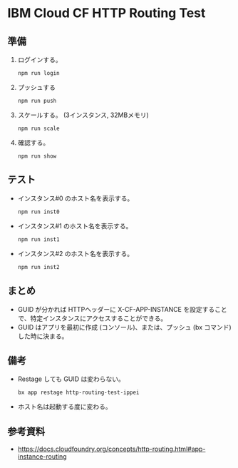 # IBM Cloud CF HTTP Routing Test

## 準備
1. ログインする。

    ```
    npm run login
    ```

1. プッシュする

    ```
    npm run push
    ```

1. スケールする。 (3インスタンス, 32MBメモリ)

    ```
    npm run scale
    ```

1. 確認する。

    ```
    npm run show
    ```

## テスト
* インスタンス#0 のホスト名を表示する。

    ```
    npm run inst0
    ```

* インスタンス#1 のホスト名を表示する。

    ```
    npm run inst1
    ```

* インスタンス#2 のホスト名を表示する。

    ```
    npm run inst2
    ```

## まとめ
* GUID が分かれば HTTPヘッダーに X-CF-APP-INSTANCE を設定することで、特定インスタンスにアクセスすることができる。
* GUID はアプリを最初に作成 (コンソール)、または、プッシュ (bx コマンド) した時に決まる。

## 備考
* Restage しても GUID は変わらない。

    ```
    bx app restage http-routing-test-ippei
    ```

* ホスト名は起動する度に変わる。

## 参考資料
* https://docs.cloudfoundry.org/concepts/http-routing.html#app-instance-routing